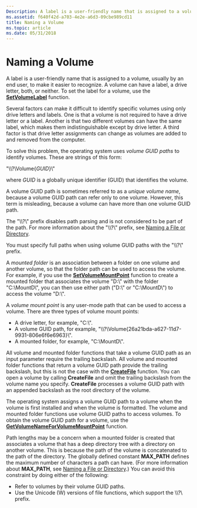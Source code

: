 ```yaml
---
Description: A label is a user-friendly name that is assigned to a volume, usually by an end user, to make it easier to recognize. A volume can have a label, a drive letter, both, or neither. To set the label for a volume, use the SetVolumeLabel function.
ms.assetid: f640f42d-a703-4e2e-a6d3-09cbe989cd11
title: Naming a Volume
ms.topic: article
ms.date: 05/31/2018
---
```


# Naming a Volume

A label is a user-friendly name that is assigned to a volume, usually by an end user, to make it easier to recognize. A volume can have a label, a drive letter, both, or neither. To set the label for a volume, use the [**SetVolumeLabel**](/windows/desktop/api/WinBase/nf-winbase-setvolumelabela) function.

Several factors can make it difficult to identify specific volumes using only drive letters and labels. One is that a volume is not required to have a drive letter or a label. Another is that two different volumes can have the same label, which makes them indistinguishable except by drive letter. A third factor is that drive letter assignments can change as volumes are added to and removed from the computer.

To solve this problem, the operating system uses *volume GUID paths* to identify volumes. These are strings of this form:

"\\\\?\\Volume{*GUID*}\\"

where *GUID* is a globally unique identifier (GUID) that identifies the volume.

A volume GUID path is sometimes referred to as a *unique volume name*, because a volume GUID path can refer only to one volume. However, this term is misleading, because a volume can have more than one volume GUID path.

The "\\\\?\\" prefix disables path parsing and is not considered to be part of the path. For more information about the "\\\\?\\" prefix, see [Naming a File or Directory](naming-a-file.md).

You must specify full paths when using volume GUID paths with the "\\\\?\\" prefix.

A *mounted folder* is an association between a folder on one volume and another volume, so that the folder path can be used to access the volume. For example, if you use the [**SetVolumeMountPoint**](/windows/desktop/api/WinBase/nf-winbase-setvolumemountpointa) function to create a mounted folder that associates the volume "D:\\" with the folder "C:\\MountD\\", you can then use either path ("D:\\" or "C:\\MountD\\") to access the volume "D:\\".

A *volume mount point* is any user-mode path that can be used to access a volume. There are three types of volume mount points:

-   A drive letter, for example, "C:\\".
-   A volume GUID path, for example, "\\\\?\\Volume{26a21bda-a627-11d7-9931-806e6f6e6963}\\".
-   A mounted folder, for example, "C:\\MountD\\".

All volume and mounted folder functions that take a volume GUID path as an input parameter require the trailing backslash. All volume and mounted folder functions that return a volume GUID path provide the trailing backslash, but this is not the case with the [**CreateFile**](/windows/desktop/api/FileAPI/nf-fileapi-createfilea) function. You can open a volume by calling **CreateFile** and omit the trailing backslash from the volume name you specify. **CreateFile** processes a volume GUID path with an appended backslash as the root directory of the volume.

The operating system assigns a volume GUID path to a volume when the volume is first installed and when the volume is formatted. The volume and mounted folder functions use volume GUID paths to access volumes. To obtain the volume GUID path for a volume, use the [**GetVolumeNameForVolumeMountPoint**](/windows/desktop/api/FileAPI/nf-fileapi-getvolumenameforvolumemountpointw) function.

Path lengths may be a concern when a mounted folder is created that associates a volume that has a deep directory tree with a directory on another volume. This is because the path of the volume is concatenated to the path of the directory. The globally defined constant **MAX\_PATH** defines the maximum number of characters a path can have. (For more information about **MAX\_PATH**, see [Naming a File or Directory](naming-a-file.md).) You can avoid this constraint by doing either of the following:

-   Refer to volumes by their volume GUID paths.
-   Use the Unicode (W) versions of file functions, which support the \\\\?\\ prefix.

 

 




